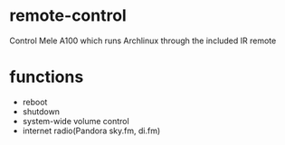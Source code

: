 remote-control
==============

Control Mele A100 which runs Archlinux through the included IR remote


functions
=========

- reboot
- shutdown
- system-wide volume control
- internet radio(Pandora sky.fm, di.fm)
